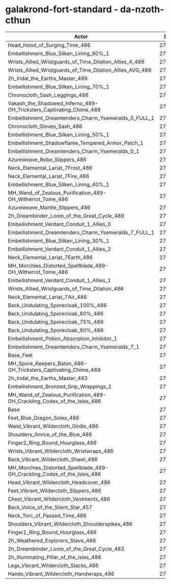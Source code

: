 # galakrond-fort-standard - da-nzoth-cthun
| Actor | DPS | Increase |
|---|:---:|:---:|
|Head_Hood_of_Surging_Time_486|279139|1.62%|
|Embellishment_Blue_Silken_Lining_90%_1|278489|1.39%|
|Wrists_Allied_Wristguards_of_Time_Dilation_Allies_4_486|278455|1.38%|
|Wrists_Allied_Wristguards_of_Time_Dilation_Allies_AVG_486|277761|1.12%|
|2h_Iridal_the_Earths_Master_489|277707|1.10%|
|Embellishment_Blue_Silken_Lining_70%_1|277498|1.03%|
|Chronocloth_Sash_Leggings_486|277392|0.99%|
|Vakash_the_Shadowed_Inferno_489-OH_Tricksters_Captivating_Chime_489|277233|0.93%|
|Embellishment_Dreamtenders_Charm_Ysemeralds_0_FULL_1|277126|0.89%|
|Chronocloth_Gloves_Sash_486|276985|0.84%|
|Embellishment_Blue_Silken_Lining_50%_1|276695|0.74%|
|Embellishment_Shadowflame_Tempered_Armor_Patch_1|276678|0.73%|
|Embellishment_Dreamtenders_Charm_Ysemeralds_0_1|276431|0.64%|
|Azureweave_Robe_Slippers_486|276421|0.64%|
|Neck_Elemental_Lariat_7Frost_486|276297|0.59%|
|Neck_Elemental_Lariat_7Fire_486|276270|0.58%|
|Embellishment_Blue_Silken_Lining_40%_1|276265|0.58%|
|MH_Wand_of_Zealous_Purification_489-OH_Witherrot_Tome_486|276095|0.52%|
|Azureweave_Mantle_Slippers_486|276045|0.50%|
|2h_Dreambinder_Loom_of_the_Great_Cycle_489|275922|0.45%|
|Embellishment_Verdant_Conduit_1_Allies_0|275918|0.45%|
|Embellishment_Dreamtenders_Charm_Ysemeralds_7_FULL_1|275857|0.43%|
|Embellishment_Blue_Silken_Lining_30%_1|275850|0.43%|
|Embellishment_Verdant_Conduit_1_Allies_2|275848|0.43%|
|Neck_Elemental_Lariat_7Earth_486|275843|0.42%|
|MH_Morchies_Distorted_Spellblade_489-OH_Witherrot_Tome_486|275795|0.41%|
|Embellishment_Verdant_Conduit_1_Allies_1|275790|0.41%|
|Wrists_Allied_Wristguards_of_Time_Dilation_486|275516|0.31%|
|Neck_Elemental_Lariat_7Air_486|275499|0.30%|
|Back_Undulating_Sporecloak_100%_486|275394|0.26%|
|Back_Undulating_Sporecloak_80%_486|275318|0.23%|
|Back_Undulating_Sporecloak_75%_486|275241|0.21%|
|Back_Undulating_Sporecloak_90%_486|275205|0.19%|
|Embellishment_Potion_Absorption_Inhibitor_1|275167|0.18%|
|Embellishment_Dreamtenders_Charm_Ysemeralds_7_1|275105|0.16%|
|Base_Feet|275087|0.15%|
|MH_Spore_Keepers_Baton_486-OH_Tricksters_Captivating_Chime_489|275077|0.15%|
|2h_Iridal_the_Earths_Master_483|274867|0.07%|
|Embellishment_Bronzed_Grip_Wrappings_1|274744|0.02%|
|MH_Wand_of_Zealous_Purification_489-OH_Crackling_Codex_of_the_Isles_486|274718|0.02%|
|Base|274676|0.00%|
|Feet_Blue_Dragon_Soles_486|274456|-0.08%|
|Waist_Vibrant_Wildercloth_Girdle_486|274400|-0.10%|
|Shoulders_Amice_of_the_Blue_486|274379|-0.11%|
|Finger2_Ring_Bound_Hourglass_486|274305|-0.14%|
|Wrists_Vibrant_Wildercloth_Wristwraps_486|274299|-0.14%|
|Back_Vibrant_Wildercloth_Shawl_486|274151|-0.19%|
|MH_Morchies_Distorted_Spellblade_489-OH_Crackling_Codex_of_the_Isles_486|274136|-0.20%|
|Head_Vibrant_Wildercloth_Headcover_486|274017|-0.24%|
|Feet_Vibrant_Wildercloth_Slippers_486|273999|-0.25%|
|Chest_Vibrant_Wildercloth_Vestments_486|273935|-0.27%|
|Back_Voice_of_the_Silent_Star_457|273870|-0.29%|
|Neck_Torc_of_Passed_Time_486|273584|-0.40%|
|Shoulders_Vibrant_Wildercloth_Shoulderspikes_486|273576|-0.40%|
|Finger1_Ring_Bound_Hourglass_486|273486|-0.43%|
|2h_Weathered_Explorers_Stave_486|273456|-0.44%|
|2h_Dreambinder_Loom_of_the_Great_Cycle_483|273412|-0.46%|
|2h_Illuminating_Pillar_of_the_Isles_486|273410|-0.46%|
|Legs_Vibrant_Wildercloth_Slacks_486|273252|-0.52%|
|Hands_Vibrant_Wildercloth_Handwraps_486|272912|-0.64%|
